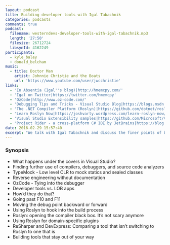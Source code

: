 ```yaml
---
layout: podcast
title: Building developer tools with Igal Tabachnik
categories: podcasts
comments: true
podcast:
  filename: westerndevs-developer-tools-with-igal-tabachnik.mp3
  length: '27:50'
  filesize: 26712724
  libsynId: 4162249
participants:
  - kyle_baley
  - donald_belcham
music:
  - title: Doctor Man
    artist: Johnnie Christie and the Boats
    url: 'https://www.youtube.com/user/jwcchristie'
links:
  - 'In Absentia (Igal''s blog)|http://hmemcpy.com/'
  - 'Igal on Twitter|https://twitter.com/hmemcpy'
  - 'OzCode|http://www.oz-code.com/'
  - 'Debugging Tips and Tricks - Visual Studio Blog|https://blogs.msdn.microsoft.com/visualstudio/2015/05/22/debugging-tips-and-tricks'
  - 'The .NET Compiler Platform (Roslyn)|https://github.com/dotnet/roslyn'
  - 'Learn Roslyn Now|https://joshvarty.wordpress.com/learn-roslyn-now/'
  - 'Visual Studio Extensibility samples|https://github.com/Microsoft/VSSDK-Extensibility-Samples'
  - 'Project Rider - a cross-platform C# IDE by JetBrains|https://blog.jetbrains.com/dotnet/2016/01/13/project-rider-a-csharp-ide/'
date: 2016-02-29 15:57:40
excerpt: "We talk with Igal Tabachnik and discuss the finer points of building tools for Visual Studio"
---
```


### Synopsis

* What happens under the covers in Visual Studio?
* Finding further use of compilers, debuggers, and source code analyzers
* TypeMock - Low level CLR to mock statics and sealed classes
* Reverse engineering without documentation
* OzCode - Tying into the debugger
* Developer tools vs. LOB apps
* How’d they do that?
* Going past F10 and F11
* Moving the debug point backward or forward
* Using Roslyn to hook into the build process
* Roslyn: opening the compiler black box. It’s not scary anymore
* Using Roslyn for domain-specific plugins
* ReSharper and DevExpress: Comparing a tool that isn’t switching to Roslyn to one that is
* Building tools that stay out of your way